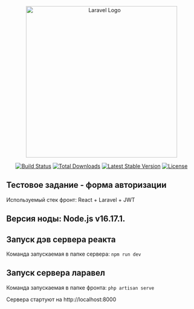 <p align="center"><a href="https://laravel.com" target="_blank"><img src="https://raw.githubusercontent.com/laravel/art/master/logo-lockup/5%20SVG/2%20CMYK/1%20Full%20Color/laravel-logolockup-cmyk-red.svg" width="400" alt="Laravel Logo"></a></p>

<p align="center">
<a href="https://travis-ci.org/laravel/framework"><img src="https://travis-ci.org/laravel/framework.svg" alt="Build Status"></a>
<a href="https://packagist.org/packages/laravel/framework"><img src="https://img.shields.io/packagist/dt/laravel/framework" alt="Total Downloads"></a>
<a href="https://packagist.org/packages/laravel/framework"><img src="https://img.shields.io/packagist/v/laravel/framework" alt="Latest Stable Version"></a>
<a href="https://packagist.org/packages/laravel/framework"><img src="https://img.shields.io/packagist/l/laravel/framework" alt="License"></a>
</p>

## Тестовое задание - форма авторизации
Используемый стек фронт: React + Laravel + JWT 

## Версия ноды: Node.js v16.17.1.

## Запуск дэв сервера реакта
Команда запускаемая в папке сервера: `npm run dev`

## Запуск сервера ларавел
Команда запускаемая в папке фронта: `php artisan serve`

Сервера стартуют на http://localhost:8000

